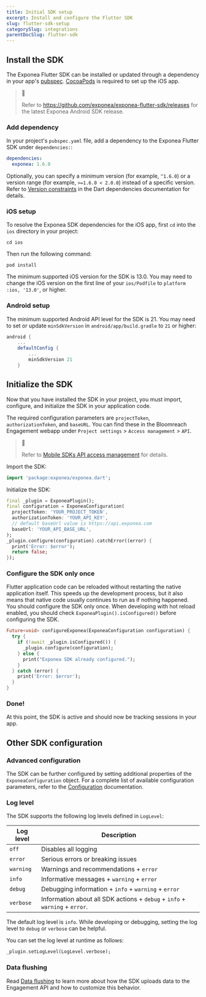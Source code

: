 ```yaml
---
title: Initial SDK setup
excerpt: Install and configure the Flutter SDK
slug: flutter-sdk-setup
categorySlug: integrations
parentDocSlug: flutter-sdk
---
```


## Install the SDK

The Exponea Flutter SDK can be installed or updated through a dependency in your app's [pubspec](https://docs.flutter.dev/tools/pubspec). [CocoaPods](https://cocoapods.org/) is required to set up the iOS app.

> 📘
>
> Refer to https://github.com/exponea/exponea-flutter-sdk/releases for the latest Exponea Android SDK release.

### Add dependency

In your project's `pubspec.yaml` file, add a dependency to the Exponea Flutter SDK under `dependencies:`:

```yaml
dependencies:
  exponea: 1.6.0
```

Optionally, you can specify a minimum version (for example, `^1.6.0`) or a version range (for example, `>=1.6.0 < 2.0.0`) instead of a specific version. Refer to [Version constraints](https://cocoapods.org/) in the Dart dependencies documentation for details.

### iOS setup

To resolve the Exponea SDK dependencies for the iOS app, first `cd` into the `ios` directory in your project:

```shell
cd ios
```

Then run the following command:

```shell
pod install
```

The minimum supported iOS version for the SDK is 13.0. You may need to change the iOS version on the first line of your `ios/Podfile` to `platform :ios, '13.0'`, or higher.

### Android setup

The minimum supported Android API level for the SDK is 21. You may need to set or update `minSdkVersion` in `android/app/build.gradle` to `21` or higher:

```gradle
android {
    ...
    defaultConfig {
        ...
        minSdkVersion 21
    }
```

## Initialize the SDK

Now that you have installed the SDK in your project, you must import, configure, and initialize the SDK in your application code.

The required configuration parameters are `projectToken`, `authorizationToken`, and `baseURL`. You can find these in the Bloomreach Engagement webapp under `Project settings` > `Access management` > `API`.

> 📘
>
> Refer to [Mobile SDKs API access management](https://documentation.bloomreach.com/engagement/docs/mobile-sdks-api-access-management) for details.

Import the SDK:

```dart
import 'package:exponea/exponea.dart';
```

Initialize the SDK:

```dart
final _plugin = ExponeaPlugin();
final configuration = ExponeaConfiguration(
  projectToken: 'YOUR_PROJECT_TOKEN',
  authorizationToken: 'YOUR_API_KEY',
  // default baseUrl value is https://api.exponea.com
  baseUrl: 'YOUR_API_BASE_URL', 
);
_plugin.configure(configuration).catchError((error) {
  print('Error: $error');
  return false;
});
```

### Configure the SDK only once

Flutter application code can be reloaded without restarting the native application itself. This speeds up the development process, but it also means that native code usually continues to run as if nothing happened. You should configure the SDK only once. When developing with hot reload enabled, you should check `ExponeaPlugin().isConfigured()` before configuring the SDK.

```dart
Future<void> configureExponea(ExponeaConfiguration configuration) {
  try {
    if (!await _plugin.isConfigured()) {
      _plugin.configure(configuration);
    } else {
      print("Exponea SDK already configured.");
    }
  } catch (error) {
    print('Error: $error');
  }
}
```

### Done!

At this point, the SDK is active and should now be tracking sessions in your app.

## Other SDK configuration

### Advanced configuration

The SDK can be further configured by setting additional properties of the `ExponeaConfiguration` object. For a complete list of available configuration parameters, refer to the [Configuration](https://documentation.bloomreach.com/engagement/docs/flutter-sdk-configuration) documentation.

### Log level

The SDK supports the following log levels defined in `LogLevel`:

| Log level | Description |
| ----------| ----------- |
| `off`     | Disables all logging |
| `error`   | Serious errors or breaking issues |
| `warning` | Warnings and recommendations + `error` |
| `info`    | Informative messages + `warning` + `error` |
| `debug`   | Debugging information + `info` + `warning` + `error`  |
| `verbose` | Information about all SDK actions + `debug` + `info` + `warning` + `error`. |

The default log level is `info`. While developing or debugging, setting the log level to `debug` or `verbose` can be helpful.

You can set the log level at runtime as follows:

```dart
_plugin.setLogLevel(LogLevel.verbose);
```

### Data flushing

Read [Data flushing](https://documentation.bloomreach.com/engagement/docs/flutter-sdk-data-flushing) to learn more about how the SDK uploads data to the Engagement API and how to customize this behavior.
